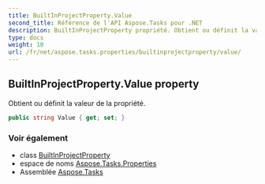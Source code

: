 ```yaml
---
title: BuiltInProjectProperty.Value
second_title: Référence de l'API Aspose.Tasks pour .NET
description: BuiltInProjectProperty propriété. Obtient ou définit la valeur de la propriété.
type: docs
weight: 10
url: /fr/net/aspose.tasks.properties/builtinprojectproperty/value/
---
```

## BuiltInProjectProperty.Value property

Obtient ou définit la valeur de la propriété.

```csharp
public string Value { get; set; }
```

### Voir également

* class [BuiltInProjectProperty](../)
* espace de noms [Aspose.Tasks.Properties](../../builtinprojectproperty/)
* Assemblée [Aspose.Tasks](../../../)


